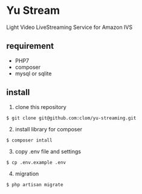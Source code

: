 # Yu Stream
Light Video LiveStreaming Service for Amazon IVS

## requirement
- PHP7
- composer
- mysql or sqlite

## install
1. clone this repository

```
$ git clone git@github.com:clom/yu-streaming.git
```

2. install library for composer
```
$ composer intall
```

3. copy .env file and settings

```
$ cp .env.example .env
```

4. migration

```
$ php artisan migrate
```
